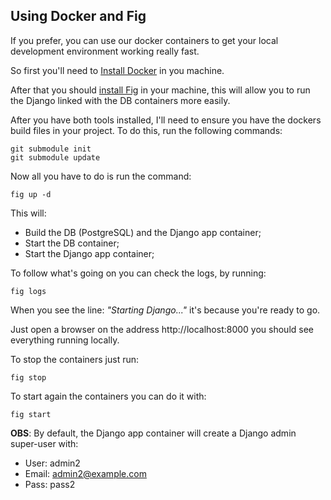 Using Docker and Fig
--------------------

If you prefer, you can use our docker containers to get your local development environment working really fast.

So first you'll need to [Install Docker](https://docs.docker.com/installation/) in you machine.

After that you should [install Fig](http://www.fig.sh/install.html) in your machine, this will allow you to run the Django linked with the DB containers more easily.

After you have both tools installed, I'll need to ensure you have the dockers build files in your project.
To do this, run the following commands:

    git submodule init
    git submodule update


Now all you have to do is run the command:

    fig up -d

This will:

* Build the DB (PostgreSQL) and the Django app container;
* Start the DB container;
* Start the Django app container;

To follow what's going on you can check the logs, by running:

    fig logs

When you see the line: *"Starting Django..."* it's because you're ready to go.

Just open a browser on the address http://localhost:8000 you should see everything running locally.

To stop the containers just run:

    fig stop

To start again the containers you can do it with:

    fig start


**OBS**: By default, the Django app container will create a Django admin super-user with:

* User: admin2
* Email: admin2@example.com
* Pass: pass2
